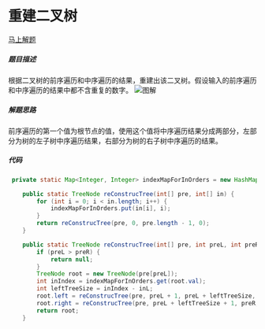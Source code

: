 重建二叉树
====
[马上解题](https://www.nowcoder.com/practice/8a19cbe657394eeaac2f6ea9b0f6fcf6?tpId=13&tqId=11157&tPage=1&rp=1&ru=/ta/coding-interviews&qru=/ta/coding-interviews/question-rankingg)

##### 题目描述   
根据二叉树的前序遍历和中序遍历的结果，重建出该二叉树。假设输入的前序遍历和中序遍历的结果中都不含重复的数字。
![图解](https://upload-images.jianshu.io/upload_images/8907519-1d0b894c7136ac54.png?imageMogr2/auto-orient/strip%7CimageView2/2/w/1240)

##### 解题思路
前序遍历的第一个值为根节点的值，使用这个值将中序遍历结果分成两部分，左部分为树的左子树中序遍历结果，右部分为树的右子树中序遍历的结果。
##### 代码
```java
 private static Map<Integer, Integer> indexMapForInOrders = new HashMap<>();

    public static TreeNode reConstrucTree(int[] pre, int[] in) {
        for (int i = 0; i < in.length; i++) {
            indexMapForInOrders.put(in[i], i);
        }
        return reConstrucTree(pre, 0, pre.length - 1, 0);
    }

    public static TreeNode reConstrucTree(int[] pre, int preL, int preR, int inL) {
        if (preL > preR) {
            return null;
        }
        TreeNode root = new TreeNode(pre[preL]);
        int inIndex = indexMapForInOrders.get(root.val);
        int leftTreeSize = inIndex - inL;
        root.left = reConstrucTree(pre, preL + 1, preL + leftTreeSize, inL);
        root.right = reConstrucTree(pre, preL + leftTreeSize + 1, preR, inL + leftTreeSize + 1);
        return root;
    }
```
